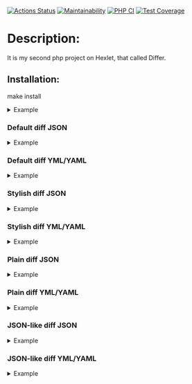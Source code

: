[![Actions Status](https://github.com/shapurid/php-project-lvl2/workflows/hexlet-check/badge.svg)](https://github.com/shapurid/php-project-lvl2/actions)
[![Maintainability](https://api.codeclimate.com/v1/badges/ec4b8fc460cd2f08f6b1/maintainability)](https://codeclimate.com/github/shapurid/php-project-lvl2/maintainability)
[![PHP CI](https://github.com/shapurid/php-project-lvl2/actions/workflows/PHP%20CI.yml/badge.svg)](https://github.com/shapurid/php-project-lvl2/actions/workflows/PHP%20CI.yml)
[![Test Coverage](https://api.codeclimate.com/v1/badges/9af9a01184b80a119007/test_coverage)](https://codeclimate.com/github/shapurid/project-lvl2-s467/test_coverage)


<h1>Description:</h1>
<p>It is my second php project on Hexlet, that called Differ.</p>

<h2>Installation:</h2>
<p>make install</p>
<details>
  <summary>Example</summary>
  <a href="https://asciinema.org/a/Aks5YRieYPMxWC3UOuEHZBdPa" target="_blank"><img src="https://asciinema.org/a/Aks5YRieYPMxWC3UOuEHZBdPa.svg" width="500" height="250"/></a>
</details>

<h3>Default diff JSON</h3>
<details>
  <summary>Example</summary>
  <a href="https://asciinema.org/a/O5TsjpP5D1HWuTgG33r9U9SFC" target="_blank"><img src="https://asciinema.org/a/O5TsjpP5D1HWuTgG33r9U9SFC.svg" width="500" height="250"/></a>
</details>

<h3>Default diff YML/YAML</h3>
<details>
  <summary>Example</summary>
  <a href="https://asciinema.org/a/YrbxVigUObON3uMXBkKzreYrS" target="_blank"><img src="https://asciinema.org/a/YrbxVigUObON3uMXBkKzreYrS.svg" width="500" height="250"/></a>
</details>

<h3>Stylish diff JSON</h3>
<details>
  <summary>Example</summary>
  <a href="https://asciinema.org/a/TPaPlqt8w3ZpcIUWoiqFu7D96" target="_blank"><img src="https://asciinema.org/a/TPaPlqt8w3ZpcIUWoiqFu7D96.svg" width="500" height="250"/></a>
</details>

<h3>Stylish diff YML/YAML</h3>
<details>
  <summary>Example</summary>
  <a href="https://asciinema.org/a/10NW1nUGRa3M7vxRTUytVCU6g" target="_blank"><img src="https://asciinema.org/a/10NW1nUGRa3M7vxRTUytVCU6g.svg" width="500" height="250"/></a>
</details>

<h3>Plain diff JSON</h3>
<details>
  <summary>Example</summary>
  <a href="https://asciinema.org/a/IykBF4hte913PUQRc0dPFfIEU" target="_blank"><img src="https://asciinema.org/a/IykBF4hte913PUQRc0dPFfIEU.svg" width="500" height="250"/></a>
</details>

<h3>Plain diff YML/YAML</h3>
<details>
  <summary>Example</summary>
  <a href="https://asciinema.org/a/anHnwmdAmJlgZeMS4hr9xtcyN" target="_blank"><img src="https://asciinema.org/a/anHnwmdAmJlgZeMS4hr9xtcyN.svg" width="500" height="250"/></a>
</details>

<h3>JSON-like diff JSON</h3>
<details>
  <summary>Example</summary>
  <a href="https://asciinema.org/a/NB11SIVHe7GdYoznlADKqSt6r" target="_blank"><img src="https://asciinema.org/a/NB11SIVHe7GdYoznlADKqSt6r.svg" width="500" height="250"/></a>
</details>

<h3>JSON-like diff YML/YAML</h3>
<details>
  <summary>Example</summary>
  <a href="https://asciinema.org/a/cVfurgpDCghIXqttlMwLU656y" target="_blank"><img src="https://asciinema.org/a/cVfurgpDCghIXqttlMwLU656y.svg" width="500" height="250"/></a>
</details>